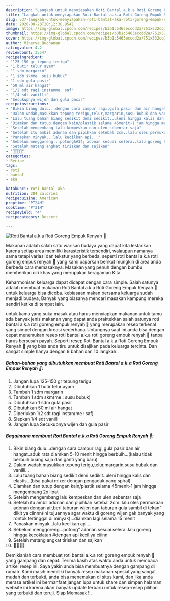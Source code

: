 ```yaml
---
description: "Langkah untuk menyiapakan Roti Bantal a.k.a Roti Goreng Empuk Renyah 🤩 Terbukti"
title: "Langkah untuk menyiapakan Roti Bantal a.k.a Roti Goreng Empuk Renyah 🤩 Terbukti"
slug: 537-langkah-untuk-menyiapakan-roti-bantal-aka-roti-goreng-empuk-renyah-terbukti
date: 2020-08-23T20:12:38.954Z
image: https://img-global.cpcdn.com/recipes/b3b1c5463eccdd2a/751x532cq70/roti-bantal-aka-roti-goreng-empuk-renyah-🤩-foto-resep-utama.jpg
thumbnail: https://img-global.cpcdn.com/recipes/b3b1c5463eccdd2a/751x532cq70/roti-bantal-aka-roti-goreng-empuk-renyah-🤩-foto-resep-utama.jpg
cover: https://img-global.cpcdn.com/recipes/b3b1c5463eccdd2a/751x532cq70/roti-bantal-aka-roti-goreng-empuk-renyah-🤩-foto-resep-utama.jpg
author: Minerva Buchanan
ratingvalue: 4.2
reviewcount: 35547
recipeingredient:
- "125-150 gr tepung terigu"
- "1 butir telur ayam"
- "1 sdm margarin"
- "1 sdm skmme  susu bubuk"
- "1 sdm gula pasir"
- "50 ml air hangat"
- "1/2 sdt ragi instanme  saf"
- "1/4 sdt vanilli"
- "Secukupnya wijen dan gula pasir"
recipeinstructions:
- "Bikin biang dulu...dengan cara campur ragi,gula pasir dan air hangat..aduk rata diamkan 5-10 menit hingga berbuih...(kalau tidak berbuih buang saja dan ganti yang baru)"
- "Dalam wadah,masukkan tepung terigu,telur,margarin,susu bubuk dan vanilli..."
- "Lalu tuang bahan biang sedikit demi sedikit..uleni hingga kalis dan elastis...(bisa pakai mixer dengan pengaduk yang spiral)"
- "Diamkan dan tutup dengan kain/plastik selama 45menit-1 jam hingga mengembang 2x lipat"
- "Setelah mengembang lalu kempeskan dan ulen sebentar saja"
- "Setelah itu ambil adonan dan pipihkan setebal 2cm..lalu oles permukaan adonan dengan air,beri taburan wijen dan taburan gula sambil di tekan&#34; dikit ya ciinnn(ini tujuannya agar waktu di goreng wijen gak banyak yang rontok tertinggal di minyak)...diamkan lagi selama 15 menit"
- "Panaskan minyak...lalu kecilkan api..."
- "Sebelum menggoreng...potong&#34; adonan sesuai selera..lalu goreng hingga kecoklatan #dengan api kecil ya ciiinn"
- "Setelah matang angkat tiriskan dan sajikan"
- "🤩🤩🤩😍"
categories:
- Recipe
tags:
- roti
- bantal
- aka

katakunci: roti bantal aka 
nutrition: 284 calories
recipecuisine: American
preptime: "PT24M"
cooktime: "PT31M"
recipeyield: "4"
recipecategory: Dessert

---
```



![Roti Bantal a.k.a Roti Goreng Empuk Renyah 🤩](https://img-global.cpcdn.com/recipes/b3b1c5463eccdd2a/751x532cq70/roti-bantal-aka-roti-goreng-empuk-renyah-🤩-foto-resep-utama.jpg)

Makanan adalah salah satu warisan budaya yang dapat kita lestarikan karena setiap area memiliki karasteristik tersendiri, walaupun namanya sama tetapi variasi dan tekstur yang berbeda, seperti roti bantal a.k.a roti goreng empuk renyah 🤩 yang kami paparkan berikut mungkin di area anda berbeda cara memasaknya. Masakan yang penuh dengan bumbu memberikan ciri khas yang merupakan keragaman Kita

Keharmonisan keluarga dapat didapat dengan cara simple. Salah satunya adalah membuat makanan Roti Bantal a.k.a Roti Goreng Empuk Renyah 🤩 untuk keluarga bisa dicoba. kebiasaan makan bersama keluarga sudah menjadi budaya, Banyak yang biasanya mencari masakan kampung mereka sendiri ketika di tempat lain.



untuk kamu yang suka masak atau harus menyiapkan makanan untuk tamu ada banyak jenis makanan yang dapat anda praktekkan salah satunya roti bantal a.k.a roti goreng empuk renyah 🤩 yang merupakan resep terkenal yang simpel dengan kreasi sederhana. Untungnya saat ini anda bisa dengan cepat menemukan resep roti bantal a.k.a roti goreng empuk renyah 🤩 tanpa harus bersusah payah.
Seperti resep Roti Bantal a.k.a Roti Goreng Empuk Renyah 🤩 yang bisa anda tiru untuk disajikan pada keluarga tercinta. Dan sangat simple hanya dengan 9 bahan dan 10 langkah.


<!--inarticleads1-->

##### Bahan-bahan yang dibutuhkan membuat Roti Bantal a.k.a Roti Goreng Empuk Renyah 🤩:

1. Jangan lupa 125-150 gr tepung terigu
1. Dibutuhkan 1 butir telur ayam
1. Tambah 1 sdm margarin
1. Tambah 1 sdm skm(me : susu bubuk)
1. Dibutuhkan 1 sdm gula pasir
1. Dibutuhkan 50 ml air hangat
1. Diperlukan 1/2 sdt ragi instan(me : saf)
1. Siapkan 1/4 sdt vanilli
1. Jangan lupa Secukupnya wijen dan gula pasir




<!--inarticleads2-->

##### Bagaimana membuat  Roti Bantal a.k.a Roti Goreng Empuk Renyah 🤩:

1. Bikin biang dulu...dengan cara campur ragi,gula pasir dan air hangat..aduk rata diamkan 5-10 menit hingga berbuih...(kalau tidak berbuih buang saja dan ganti yang baru)
1. Dalam wadah,masukkan tepung terigu,telur,margarin,susu bubuk dan vanilli...
1. Lalu tuang bahan biang sedikit demi sedikit..uleni hingga kalis dan elastis...(bisa pakai mixer dengan pengaduk yang spiral)
1. Diamkan dan tutup dengan kain/plastik selama 45menit-1 jam hingga mengembang 2x lipat
1. Setelah mengembang lalu kempeskan dan ulen sebentar saja
1. Setelah itu ambil adonan dan pipihkan setebal 2cm..lalu oles permukaan adonan dengan air,beri taburan wijen dan taburan gula sambil di tekan&#34; dikit ya ciinnn(ini tujuannya agar waktu di goreng wijen gak banyak yang rontok tertinggal di minyak)...diamkan lagi selama 15 menit
1. Panaskan minyak...lalu kecilkan api...
1. Sebelum menggoreng...potong&#34; adonan sesuai selera..lalu goreng hingga kecoklatan #dengan api kecil ya ciiinn
1. Setelah matang angkat tiriskan dan sajikan
1. 🤩🤩🤩😍




Demikianlah cara membuat roti bantal a.k.a roti goreng empuk renyah 🤩 yang gampang dan cepat. Terima kasih atas waktu anda untuk membaca artikel resep ini. Saya yakin anda bisa membuatnya dengan gampang di rumah. Kami masih memiliki banyak resep makanan spesial yang sangat mudah dan terbukti, anda bisa menemukan di situs kami, dan jika anda merasa artikel ini bermanfaat jangan lupa untuk share dan simpan halaman website ini karena akan banyak update terbaru untuk resep-resep pilihan yang terbukti dan teruji. Siap Memasak !!. 

